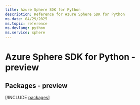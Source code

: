 ```yaml
---
title: Azure Sphere SDK for Python
description: Reference for Azure Sphere SDK for Python
ms.date: 04/29/2025
ms.topic: reference
ms.devlang: python
ms.service: sphere
---
```

# Azure Sphere SDK for Python - preview
## Packages - preview
[!INCLUDE [packages](sphere-index.md)]